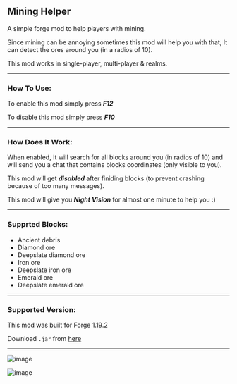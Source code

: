 ## Mining Helper

A simple forge mod to help players with mining.

Since mining can be annoying sometimes this mod will help you with that, It can detect the ores around you (in a radios of 10).

This mod works in single-player, multi-player & realms.

---

### How To Use:

To enable this mod simply press ***F12***

To disable this mod simply press ***F10***

---

### How Does It Work:

When enabled, It will search for all blocks around you (in radios of 10) and will send you a chat that contains blocks coordinates (only visible to you).

This mod will get ***disabled*** after finiding blocks (to prevent crashing because of too many messages).

This mod will give you ***Night Vision*** for almost one minute to help you :)

---

### Supprted Blocks:

* Ancient debris
* Diamond ore
* Deepslate diamond ore
* Iron ore
* Deepslate iron ore
* Emerald ore
* Deepslate emerald ore

---

### Supported Version:

This mod was built for Forge 1.19.2

Download `.jar` from [here](https://github.com/Suleiman700/MiningHelper-Forge1.19.2/releases/tag/Release)

---


![image](https://user-images.githubusercontent.com/25286081/196166541-bd5c93ba-1755-4bf8-bac6-be5456cb5ff9.png)

![image](https://user-images.githubusercontent.com/25286081/196168917-6e455c27-3c09-4046-80e6-69f7e93c5755.png)

